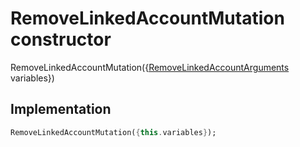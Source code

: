 


# RemoveLinkedAccountMutation constructor







RemoveLinkedAccountMutation({[RemoveLinkedAccountArguments](../../package-yonomi_sdk_dart_graphql_accounts_account_queries.graphql/RemoveLinkedAccountArguments-class.md) variables})





## Implementation

```dart
RemoveLinkedAccountMutation({this.variables});
```







